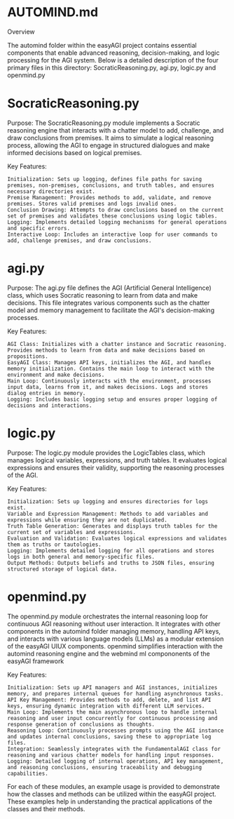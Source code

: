 
# AUTOMIND.md
Overview

The automind folder within the easyAGI project contains essential components that enable advanced reasoning, decision-making, and logic processing for the AGI system. Below is a detailed description of the four primary files in this directory: SocraticReasoning.py, agi.py, logic.py and openmind.py

# SocraticReasoning.py

Purpose:
The SocraticReasoning.py module implements a Socratic reasoning engine that interacts with a chatter model to add, challenge, and draw conclusions from premises. It aims to simulate a logical reasoning process, allowing the AGI to engage in structured dialogues and make informed decisions based on logical premises.

Key Features:

    Initialization: Sets up logging, defines file paths for saving premises, non-premises, conclusions, and truth tables, and ensures necessary directories exist.
    Premise Management: Provides methods to add, validate, and remove premises. Stores valid premises and logs invalid ones.
    Conclusion Drawing: Attempts to draw conclusions based on the current set of premises and validates these conclusions using logic tables.
    Logging: Implements detailed logging mechanisms for general operations and specific errors.
    Interactive Loop: Includes an interactive loop for user commands to add, challenge premises, and draw conclusions.

# agi.py

Purpose:
The agi.py file defines the AGI (Artificial General Intelligence) class, which uses Socratic reasoning to learn from data and make decisions. This file integrates various components such as the chatter model and memory management to facilitate the AGI's decision-making processes.

Key Features:

    AGI Class: Initializes with a chatter instance and Socratic reasoning. Provides methods to learn from data and make decisions based on propositions.
    EasyAGI Class: Manages API keys, initializes the AGI, and handles memory initialization. Contains the main loop to interact with the environment and make decisions.
    Main Loop: Continuously interacts with the environment, processes input data, learns from it, and makes decisions. Logs and stores dialog entries in memory.
    Logging: Includes basic logging setup and ensures proper logging of decisions and interactions.

# logic.py

Purpose:
The logic.py module provides the LogicTables class, which manages logical variables, expressions, and truth tables. It evaluates logical expressions and ensures their validity, supporting the reasoning processes of the AGI.

Key Features:

    Initialization: Sets up logging and ensures directories for logs exist.
    Variable and Expression Management: Methods to add variables and expressions while ensuring they are not duplicated.
    Truth Table Generation: Generates and displays truth tables for the current set of variables and expressions.
    Evaluation and Validation: Evaluates logical expressions and validates them as truths or tautologies.
    Logging: Implements detailed logging for all operations and stores logs in both general and memory-specific files.
    Output Methods: Outputs beliefs and truths to JSON files, ensuring structured storage of logical data.
    
# openmind.py

The openmind.py module orchestrates the internal reasoning loop for continuous AGI reasoning without user interaction. It integrates with other components in the automind folder managing memory, handling API keys, and interacts with various language models (LLMs) as a modular extension of the easyAGI UIUX components. openmind simplifies interaction with the automind reasoning engine and the webmind ml compononents of the easyAGI framework

Key Features:

    Initialization: Sets up API managers and AGI instances, initializes memory, and prepares internal queues for handling asynchronous tasks.
    API Key Management: Provides methods to add, delete, and list API keys, ensuring dynamic integration with different LLM services.
    Main Loop: Implements the main asynchronous loop to handle internal reasoning and user input concurrently for continuous processing and response generation of conclusions as thoughts.
    Reasoning Loop: Continuously processes prompts using the AGI instance and updates internal conclusions, saving these to appropriate log files.
    Integration: Seamlessly integrates with the FundamentalAGI class for reasoning and various chatter models for handling input responses.
    Logging: Detailed logging of internal operations, API key management, and reasoning conclusions, ensuring traceability and debugging capabilities.



For each of these modules, an example usage is provided to demonstrate how the classes and methods can be utilized within the easyAGI project. These examples help in understanding the practical applications of the classes and their methods.
